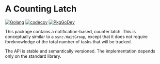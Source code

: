 # A Counting Latch

[![Golang](https://github.com/bobvawter/latch/actions/workflows/golang.yaml/badge.svg)](https://github.com/bobvawter/latch/actions/workflows/golang.yaml)
[![codecov](https://codecov.io/gh/bobvawter/latch/branch/main/graph/badge.svg?token=3lUp406eyx)](https://codecov.io/gh/bobvawter/latch)
[![PkgGoDev](https://pkg.go.dev/badge/github.com/bobvawter/latch)](https://pkg.go.dev/github.com/bobvawter/latch)

This package contains a notification-based, counter latch. This is
conceptually similar to a `sync.WaitGroup`, except that it does not
require foreknowledge of the total number of tasks that will be tracked.

The API is stable and semantically versioned. The implementation depends
only on the standard library.